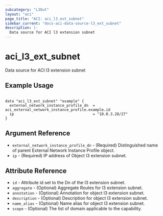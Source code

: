 ```yaml
---
subcategory: "L3Out"
layout: "aci"
page_title: "ACI: aci_l3_ext_subnet"
sidebar_current: "docs-aci-data-source-l3_ext_subnet"
description: |-
  Data source for ACI l3 extension subnet
---
```


# aci_l3_ext_subnet

Data source for ACI l3 extension subnet

## Example Usage

```hcl

data "aci_l3_ext_subnet" "example" {
  external_network_instance_profile_dn  = aci_external_network_instance_profile.example.id
  ip                                    = "10.0.3.28/27"
}

```

## Argument Reference

- `external_network_instance_profile_dn` - (Required) Distinguished name of parent External Network Instance Profile object.
- `ip` - (Required) IP address of Object l3 extension subnet.

## Attribute Reference

- `id` - Attribute id set to the Dn of the l3 extension subnet.
- `aggregate` - (Optional) Aggregate Routes for l3 extension subnet.
- `annotation` - (Optional) Annotation for object l3 extension subnet.
- `description` - (Optional) Description for object l3 extension subnet.
- `name_alias` - (Optional) Name alias for object l3 extension subnet.
- `scope` - (Optional) The list of domain applicable to the capability.
